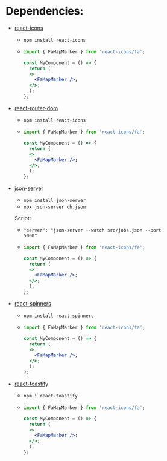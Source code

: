 # Dependencies:

- <a href='https://react-icons.github.io/react-icons/'>react-icons</a>

  - <code>npm install react-icons</code>
  - ```jsx
    import { FaMapMarker } from 'react-icons/fa';

    const MyComponent = () => {
      return (
      <>
        <FaMapMarker />;
      </>;
      );
    };
    ```

- <a href='https://www.npmjs.com/package/react-router-dom'>react-router-dom</a>

  - <code>npm install react-icons</code>
  - ```jsx
    import { FaMapMarker } from 'react-icons/fa';

    const MyComponent = () => {
      return (
      <>
        <FaMapMarker />;
      </>;
      );
    };
    ```

- <a href='https://www.npmjs.com/package/json-server'>json-server</a>

  - <code>npm install json-server</code>
  - <code>npx json-server db.json</code>

  Script:

  - <code>"server": "json-server --watch src/jobs.json --port 5000"</code>
  - ```jsx
    import { FaMapMarker } from 'react-icons/fa';

    const MyComponent = () => {
      return (
      <>
        <FaMapMarker />;
      </>;
      );
    };
    ```

- <a href='https://www.npmjs.com/package/react-spinners'>react-spinners</a>

  - <code>npm install react-spinners</code>
  - ```jsx
    import { FaMapMarker } from 'react-icons/fa';

    const MyComponent = () => {
      return (
      <>
        <FaMapMarker />;
      </>;
      );
    };
    ```

- <a href='https://www.npmjs.com/package/react-toastify'>react-toastify</a>

  - <code>npm i react-toastify</code>
  - ```jsx
    import { FaMapMarker } from 'react-icons/fa';

    const MyComponent = () => {
      return (
      <>
        <FaMapMarker />;
      </>;
      );
    };
    ```
